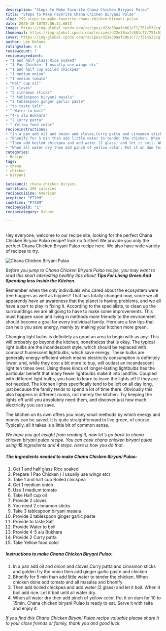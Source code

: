 ```yaml
---
description: "Steps to Make Favorite Chana Chicken Biryani Pulao"
title: "Steps to Make Favorite Chana Chicken Biryani Pulao"
slug: 299-steps-to-make-favorite-chana-chicken-biryani-pulao
date: 2020-10-10T07:56:14.684Z
image: https://img-global.cpcdn.com/recipes/d22e30aafc061c77/751x532cq70/chana-chicken-biryani-pulao-recipe-main-photo.jpg
thumbnail: https://img-global.cpcdn.com/recipes/d22e30aafc061c77/751x532cq70/chana-chicken-biryani-pulao-recipe-main-photo.jpg
cover: https://img-global.cpcdn.com/recipes/d22e30aafc061c77/751x532cq70/chana-chicken-biryani-pulao-recipe-main-photo.jpg
author: Leo Holmes
ratingvalue: 4.6
reviewcount: 7
recipeingredient:
- "1 and half glass Rice soaked"
- "1 Pao Chicken  I usually use wings etc"
- "1 and half cup Boiled chickpea"
- "1 medium onion"
- "1 medium tomato"
- "Half cup oil"
- "2 cloves"
- "2 cinnamon sticks"
- "3 tablespoon biryani masala"
- "2 tablespoon ginger garlic paste"
- "to taste Salt"
- " Water to boil"
- "4-5 alu Bukhara"
- "2 Curry patta"
- " Yellow food color"
recipeinstructions:
- "In a pan add oil and onion and cloves,Curry patta and cinnamon sticks and golden fry the onion then add ginger garlic paste and chicken"
- "Bhonify for 5 min than add little water to tender the chicken. When chicken done add tomato and all masalas and bhonify"
- "Then add boiled chickpea and add water (2 glass) and let it boil. When it boil add rice. Let it boil until all water dry."
- "When all water dry then add pinch of yellow color. Put it on dum for 10 to 15min. Chana chicken biryani Pulao is ready to eat. Serve it with raita and enjoy it."
categories:
- Recipe
tags:
- chana
- chicken
- biryani

katakunci: chana chicken biryani 
nutrition: 295 calories
recipecuisine: American
preptime: "PT10M"
cooktime: "PT48M"
recipeyield: "1"
recipecategory: Dinner

---
```

<br>
Hey everyone, welcome to our recipe site, looking for the perfect Chana Chicken Biryani Pulao recipe? look no further! We provide you only the perfect Chana Chicken Biryani Pulao recipe here. We also have wide variety of recipes to try.
<br>


![Chana Chicken Biryani Pulao](https://img-global.cpcdn.com/recipes/d22e30aafc061c77/751x532cq70/chana-chicken-biryani-pulao-recipe-main-photo.jpg)

<i>Before you jump to Chana Chicken Biryani Pulao recipe, you may want to read this short interesting healthy tips about 
<strong>Tips For Living Green And Spending less Inside the Kitchen</strong>.</i>
</br>

Remember when the only individuals who cared about the ecosystem were tree huggers as well as hippies? That has totally changed now, since we all apparently have an awareness that the planet is having problems, and we all have a part to play in fixing it. According to the specialists, to clean up the surroundings we are all going to have to make some improvements. This must happen soon and living in methods more friendly to the environment should become a goal for every individual family. Here are a few tips that can help you save energy, mainly by making your kitchen more green.

Changing light bulbs is definitely as good an area to begin with as any. This will probably go beyond the kitchen, nonetheless that is okay. The typical light bulbs are the incandescent style, which should be replaced with compact fluorescent lightbulbs, which save energy. These bulbs are generally energy-efficient which means electricity consumption is definitely lower, and, while they cost a bit more to buy, will outlast an incandescent light ten times over. Using these kinds of longer-lasting lightbulbs has the particular benefit that many fewer lightbulbs make it into landfills. Coupled with different light bulbs, you have to learn to leave the lights off if they are not needed. The kitchen lights specifically tend to be left on all day long, just because the family tends to spend a lot of time there. Obviously this also happens in different rooms, not merely the kitchen. Try keeping the lights off until you absolutely need them, and discover just how much electricity you can save.

The kitchen on its own offers you many small methods by which energy and money can be saved. It is quite straightforward to live green, of course. Typically, all it takes is a little bit of common sense.


<i>We hope you got insight from reading it, now let's go back to chana chicken biryani pulao recipe. You can cook chana chicken biryani pulao using <strong>15</strong> ingredients and <strong>4</strong> steps. Here is how you do that.
</i>

##### The ingredients needed to make Chana Chicken Biryani Pulao:

1. Get 1 and half glass Rice soaked
1. Prepare 1 Pao Chicken ( I usually use wings etc)
1. Take 1 and half cup Boiled chickpea
1. Get 1 medium onion
1. Use 1 medium tomato
1. Take Half cup oil
1. Provide 2 cloves
1. You need 2 cinnamon sticks
1. Take 3 tablespoon biryani masala
1. Provide 2 tablespoon ginger garlic paste
1. Provide to taste Salt
1. Provide  Water to boil
1. Provide 4-5 alu Bukhara
1. Provide 2 Curry patta
1. Take  Yellow food color


##### Instructions to make Chana Chicken Biryani Pulao:

1. In a pan add oil and onion and cloves,Curry patta and cinnamon sticks and golden fry the onion then add ginger garlic paste and chicken
1. Bhonify for 5 min than add little water to tender the chicken. When chicken done add tomato and all masalas and bhonify
1. Then add boiled chickpea and add water (2 glass) and let it boil. When it boil add rice. Let it boil until all water dry.
1. When all water dry then add pinch of yellow color. Put it on dum for 10 to 15min. Chana chicken biryani Pulao is ready to eat. Serve it with raita and enjoy it.


<i>If you find this Chana Chicken Biryani Pulao recipe valuable please share it to your close friends or family, thank you and good luck.</i>
